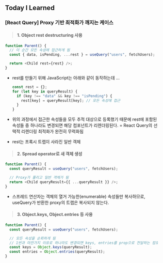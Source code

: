 ## Today I Learned

### [React Query] Proxy 기반 최적화가 깨지는 케이스

> #### 1. Object rest destructuring 사용

```js
function Parent() {
  // 이 순간 모든 속성에 접근하게 됨
  const { data, isPending, ...rest } = useQuery("users", fetchUsers);

  return <Child rest={rest} />;
}
```

- rest를 만들기 위해 JavaScript는 아래와 같이 동작하는데 ...

  ```js
  const rest = {};
  for (let key in queryResult) {
    if (key !== "data" && key !== "isPending") {
      rest[key] = queryResult[key]; // 모든 속성에 접근
    }
  }
  ```

- 위의 과정에서 접근한 속성들을 모두 추적 대상으로 등록했기 때문에 rest에 포함된 속성들 중 하나라도 변경되면 해당 컴포넌트가 리렌더링된다. = React Query의 선택적 리렌더링 최적화가 완전히 무력화됨
- rest는 프록시 트랩이 사라진 일반 객체

> #### 2. Spread operator로 새 객체 생성

```js
function Parent() {
  const queryResult = useQuery("users", fetchUsers);

  // Proxy가 풀리고 일반 객체가 됨
  return <Child queryResult={{ ...queryResult }} />;
}
```

- 스프레드 연산자는 객체의 열거 가능한(enumerable) 속성들만 복사하므로, useQuery가 반환한 proxy의 트랩은 복사되지 않는다.

> #### 3. Object.keys, Object.entries 등 사용

```js
function Parent() {
  const queryResult = useQuery("users", fetchUsers);

  // 모든 속성을 순회하게 됨
  // 1번과 마찬가지 이유로 하나라도 변경되면 keys, entries를 prop으로 전달하는 컴포넌트가 리렌더링된다.
  const keys = Object.keys(queryResult);
  const entries = Object.entries(queryResult);
}
```
